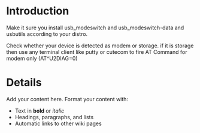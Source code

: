# Introduction #

Make it sure you install usb\_modeswitch and usb\_modeswitch-data and usbutils according to your distro.

Check whether your device is detected as modem or storage.
if it is storage then use any terminal client like putty or cutecom to fire AT Command for modem only (AT^U2DIAG=0)

# Details #

Add your content here.  Format your content with:
  * Text in **bold** or _italic_
  * Headings, paragraphs, and lists
  * Automatic links to other wiki pages